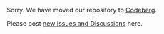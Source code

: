 

Sorry.  We have moved our repository to [Codeberg](https://codeberg.org/SirWumpus/Ladder).

Please post [new Issues and Discussions](https://codeberg.org/SirWumpus/Ladder/issues) here.

